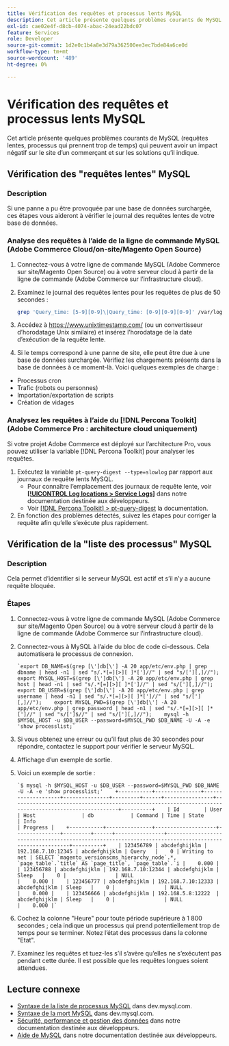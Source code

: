 ```yaml
---
title: Vérification des requêtes et processus lents MySQL
description: Cet article présente quelques problèmes courants de MySQL (requêtes lentes, processus qui prennent trop de temps) qui peuvent avoir un impact négatif sur le site d’un commerçant et sur les solutions qu’il indique.
exl-id: cae02e4f-d8cb-4074-abac-24ead22bdc07
feature: Services
role: Developer
source-git-commit: 1d2e0c1b4a8e3d79a362500ee3ec7bde84a6ce0d
workflow-type: tm+mt
source-wordcount: '489'
ht-degree: 0%

---
```


# Vérification des requêtes et processus lents MySQL

Cet article présente quelques problèmes courants de MySQL (requêtes lentes, processus qui prennent trop de temps) qui peuvent avoir un impact négatif sur le site d’un commerçant et sur les solutions qu’il indique.

## Vérification des &quot;requêtes lentes&quot; MySQL

### Description

Si une panne a pu être provoquée par une base de données surchargée, ces étapes vous aideront à vérifier le journal des requêtes lentes de votre base de données.

### Analyse des requêtes à l’aide de la ligne de commande MySQL (Adobe Commerce Cloud/on-site/Magento Open Source)

1. Connectez-vous à votre ligne de commande MySQL (Adobe Commerce sur site/Magento Open Source) ou à votre serveur cloud à partir de la ligne de commande (Adobe Commerce sur l’infrastructure cloud).
1. Examinez le journal des requêtes lentes pour les requêtes de plus de 50 secondes :

   ```bash
   grep 'Query_time: [5-9][0-9]\|Query_time: [0-9][0-9][0-9]' /var/log/mysql/mysql-slow.log -A 3
   ```

1. Accédez à <https://www.unixtimestamp.com/> (ou un convertisseur d’horodatage Unix similaire) et insérez l’horodatage de la date d’exécution de la requête lente.
1. Si le temps correspond à une panne de site, elle peut être due à une base de données surchargée. Vérifiez les chargements présents dans la base de données à ce moment-là. Voici quelques exemples de charge :

* Processus cron
* Trafic (robots ou personnes)
* Importation/exportation de scripts
* Création de vidages


### Analysez les requêtes à l’aide du [!DNL Percona Toolkit] (Adobe Commerce Pro : architecture cloud uniquement)

Si votre projet Adobe Commerce est déployé sur l’architecture Pro, vous pouvez utiliser la variable [!DNL Percona Toolkit] pour analyser les requêtes.

1. Exécutez la variable `pt-query-digest --type=slowlog` par rapport aux journaux de requête lents MySQL.
   * Pour connaître l’emplacement des journaux de requête lente, voir **[[!UICONTROL Log locations > Service Logs]](https://experienceleague.adobe.com/docs/commerce-cloud-service/user-guide/develop/test/log-locations.html)** dans notre documentation destinée aux développeurs.
   * Voir [[!DNL Percona Toolkit] > pt-query-digest](https://www.percona.com/doc/percona-toolkit/LATEST/pt-query-digest.html#pt-query-digest) la documentation.
1. En fonction des problèmes détectés, suivez les étapes pour corriger la requête afin qu’elle s’exécute plus rapidement.

## Vérification de la &quot;liste des processus&quot; MySQL

### Description

Cela permet d’identifier si le serveur MySQL est actif et s’il n’y a aucune requête bloquée.

### Étapes

1. Connectez-vous à votre ligne de commande MySQL (Adobe Commerce sur site/Magento Open Source) ou à votre serveur cloud à partir de la ligne de commande (Adobe Commerce sur l’infrastructure cloud).
1. Connectez-vous à MySQL à l’aide du bloc de code ci-dessous. Cela automatisera le processus de connexion.

   ```MySQL
   `export DB_NAME=$(grep [\']db[\'] -A 20 app/etc/env.php | grep dbname | head -n1 | sed "s/.*[=][>][ ]*[']//" | sed "s/['][,]//");    export MYSQL_HOST=$(grep [\']db[\'] -A 20 app/etc/env.php | grep host | head -n1 | sed "s/.*[=][>][ ]*[']//" | sed "s/['][,]//");    export DB_USER=$(grep [\']db[\'] -A 20 app/etc/env.php | grep username | head -n1 | sed "s/.*[=][>][ ]*[']//" | sed "s/['][,]//");    export MYSQL_PWD=$(grep [\']db[\'] -A 20 app/etc/env.php | grep password | head -n1 | sed "s/.*[=][>][ ]*[']//" | sed "s/[']$//" | sed "s/['][,]//");    mysql -h $MYSQL_HOST -u $DB_USER --password=$MYSQL_PWD $DB_NAME -U -A -e 'show processlist;`
   ```

1. Si vous obtenez une erreur ou qu’il faut plus de 30 secondes pour répondre, contactez le support pour vérifier le serveur MySQL.
1. Affichage d’un exemple de sortie.

1. Voici un exemple de sortie :

   ```MySQL
   `$ mysql -h $MYSQL_HOST -u $DB_USER --password=$MYSQL_PWD $DB_NAME -U -A -e 'show processlist;'    +-----------+---------------+--------------------+---------------+---------+------+----------------+------------------------------------------------------------------------------------------------------+----------+    | Id        | User          | Host               | db            | Command | Time | State          | Info                                                                                                 | Progress |    +-----------+---------------+--------------------+---------------+---------+------+----------------+------------------------------------------------------------------------------------------------------+----------+    | 123456789 | abcdefghijklm | 192.168.7.10:12345 | abcdefghijklm | Query   |    0 | Writing to net | SELECT `magento_versionscms_hierarchy_node`.*, `page_table`.`title` AS `page_title`, `page_table`.`i |    0.000 |    | 123456788 | abcdefghijklm | 192.168.7.10:12344 | abcdefghijklm | Sleep   |    0 |                | NULL                                                                                                 |    0.000 |    | 123456777 | abcdefghijklm | 192.168.7.10:12333 | abcdefghijklm | Sleep   |    0 |                | NULL                                                                                                 |    0.000 |    | 123456666 | abcdefghijklm | 192.168.5.8:12222  | abcdefghijklm | Sleep   |    0 |                | NULL                                                                                                 |    0.000 |`
   ```

1. Cochez la colonne &quot;Heure&quot; pour toute période supérieure à 1 800 secondes ; cela indique un processus qui prend potentiellement trop de temps pour se terminer. Notez l’état des processus dans la colonne &quot;Etat&quot;.
1. Examinez les requêtes et tuez-les s’il s’avère qu’elles ne s’exécutent pas pendant cette durée. Il est possible que les requêtes longues soient attendues.


## Lecture connexe

* [Syntaxe de la liste de processus MySQL](https://dev.mysql.com/doc/refman/8.0/en/show-processlist.html) dans dev.mysql.com.
* [Syntaxe de la mort MySQL](https://dev.mysql.com/doc/refman/8.0/en/kill.html) dans dev.mysql.com.
* [Sécurité, performance et gestion des données](https://devdocs.magento.com/guides/v2.3/ext-best-practices/extension-coding/security-performance-data-bp.html) dans notre documentation destinée aux développeurs.
* [Aide de MySQL](https://devdocs.magento.com/guides/v2.3/install-gde/prereq/mysql.html) dans notre documentation destinée aux développeurs.
